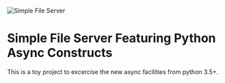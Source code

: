 ![Simple File Server](https://github.com/tarc/file_server/workflows/Simple%20File%20Server/badge.svg?branch=master)

# Simple File Server Featuring Python Async Constructs

This is a toy project to excercise the new async facilities from python 3.5+.
